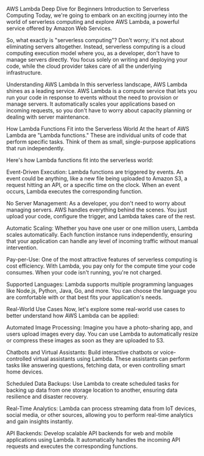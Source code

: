 AWS Lambda Deep Dive for Beginners
Introduction to Serverless Computing
Today, we're going to embark on an exciting journey into the world of serverless computing and explore AWS Lambda, a powerful service offered by Amazon Web Services.

So, what exactly is "serverless computing"? Don't worry; it's not about eliminating servers altogether. Instead, serverless computing is a cloud computing execution model where you, as a developer, don't have to manage servers directly. You focus solely on writing and deploying your code, while the cloud provider takes care of all the underlying infrastructure.

Understanding AWS Lambda
In this serverless landscape, AWS Lambda shines as a leading service. AWS Lambda is a compute service that lets you run your code in response to events without the need to provision or manage servers. It automatically scales your applications based on incoming requests, so you don't have to worry about capacity planning or dealing with server maintenance.

How Lambda Functions Fit into the Serverless World
At the heart of AWS Lambda are "Lambda functions." These are individual units of code that perform specific tasks. Think of them as small, single-purpose applications that run independently.

Here's how Lambda functions fit into the serverless world:

Event-Driven Execution: Lambda functions are triggered by events. An event could be anything, like a new file being uploaded to Amazon S3, a request hitting an API, or a specific time on the clock. When an event occurs, Lambda executes the corresponding function.

No Server Management: As a developer, you don't need to worry about managing servers. AWS handles everything behind the scenes. You just upload your code, configure the trigger, and Lambda takes care of the rest.

Automatic Scaling: Whether you have one user or one million users, Lambda scales automatically. Each function instance runs independently, ensuring that your application can handle any level of incoming traffic without manual intervention.

Pay-per-Use: One of the most attractive features of serverless computing is cost efficiency. With Lambda, you pay only for the compute time your code consumes. When your code isn't running, you're not charged.

Supported Languages: Lambda supports multiple programming languages like Node.js, Python, Java, Go, and more. You can choose the language you are comfortable with or that best fits your application's needs.

Real-World Use Cases
Now, let's explore some real-world use cases to better understand how AWS Lambda can be applied:

Automated Image Processing: Imagine you have a photo-sharing app, and users upload images every day. You can use Lambda to automatically resize or compress these images as soon as they are uploaded to S3.

Chatbots and Virtual Assistants: Build interactive chatbots or voice-controlled virtual assistants using Lambda. These assistants can perform tasks like answering questions, fetching data, or even controlling smart home devices.

Scheduled Data Backups: Use Lambda to create scheduled tasks for backing up data from one storage location to another, ensuring data resilience and disaster recovery.

Real-Time Analytics: Lambda can process streaming data from IoT devices, social media, or other sources, allowing you to perform real-time analytics and gain insights instantly.

API Backends: Develop scalable API backends for web and mobile applications using Lambda. It automatically handles the incoming API requests and executes the corresponding functions.
